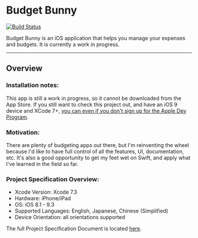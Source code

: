 # Budget Bunny

[![Build Status](https://travis-ci.org/kieferyap/budget-bunny.svg?branch=master)](https://travis-ci.org/kieferyap/budget-bunny)

Budget Bunny is an iOS application that helps you manage your expenses and budgets. It is currently a work in progress.

-----------------------

## Overview

### Installation notes:

This app is still a work in progress, so it cannot be downloaded from the App Store. If you still want to check this project out, and have an iOS 9 device and XCode 7+, [you can even if you don't sign up for the Apple Dev Program](http://bouk.co/blog/sideload-iphone/). 

### Motivation:

There are plenty of budgeting apps out there, but I'm reinventing the wheel because I'd like to have full control of all the features, UI, documentation, etc. It's also a good opportunity to get my feet wet on Swift, and apply what I've learned in the field so far.

### Project Specification Overview:

- Xcode Version: Xcode 7.3
- Hardware: iPhone/iPad
- OS: iOS 8.1 - 9.3
- Supported Languages: English, Japanese, Chinese (Simplified)
- Device Orientation: all orientations supported

The full Project Specification Document is located [here](https://github.com/kieferyap/budget-bunny/blob/master/BudgetBunny/Documents/budget-bunny.pdf).
